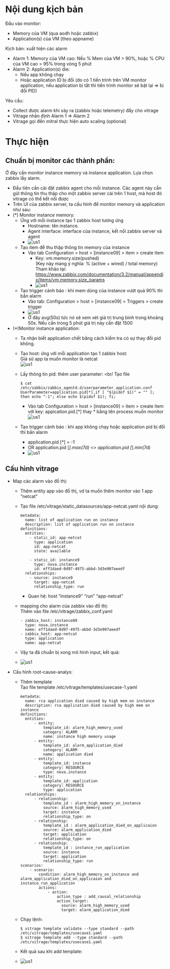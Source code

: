 # Nội dung kịch bản
Đầu vào monitor:
 - Memory của VM (qua aodh hoặc zabbix)
 - Application(s) của VM (theo appname)

Kịch bản: xuất hiện các alarm
 - Alarm 1: Memory của VM cao: Nếu % Mem của VM > 90%, hoặc % CPU của VM cao > 95% trong vòng 5 phút
 - Alarm 2: Application(s) die:
   - Nếu app không chạy
   - Hoặc application ID bị đổi (do có 1 tiến trình trên VM monitor application, nếu application bị tắt thì tiến trình monitor sẽ bật lại => bị đổi PID)

Yêu cầu:
- Collect được alarm khi xảy ra (zabbix hoặc telemetry) đẩy cho vitrage
- Vitrage nhân định Alarm 1 => Alarm 2
- Vitrage gọi đến mitral thực hiện auto scaling (optional)

# Thực hiện
## Chuẩn bị monitor các thành phần:

Ở đây cần monitor instance memory và instance application. Lựa chọn zabbix lấy alarm.

 - Đầu tiên cần cài đặt zabbix agent cho mỗi instance. Các agent này cần gửi thông tin thu thập cho một zabbix server cài trên 1 host, mà host đó vitrage có thể kết nối được
 - Trên UI của zabbix server, ta cấu hình để monitor memory và application như sau:
 - (*) Monitor instance memory: 
   - Ứng với mỗi instance tạo 1 zabbix host tương ứng
     - Hostname: tên instance.
     - Agent interface: interface của instance, kết nối zabbix server và agent
     - ![us1](image/use-case1-1.png)
   - Tạo item để thu thập thông tin memory của instance
     - Vào tab Configuration > host > [instance09] > item > create item 
       - Key: vm.memory.size(pushed) <br/>
       (Key này mang ý nghĩa:   % (active + wired) / total memory) <br/>
       Tham khảo tại: https://www.zabbix.com/documentation/3.2/manual/appendix/items/vm.memory.size_params
       - ![us1](image/use-case1-2.png)
   - Tạo trigger cảnh báo : khi mem dùng của instance vượt quá 90% thì bắn alarm
     - Vào tab: Configuration > host > [instance09] > Triggers > create trigger
     - ![us1](image/use-case1-3.png)
     - Ở đây avg(50s) tức nó sẽ xem xét giá trị trung bình trong khoảng 50s. Nếu cần trong 5 phút giá trị này cần đặt 1500
 - (*)Monitor instance application:
   - Ta nhận biết application chết bằng cách kiểm tra có sự thay đổi pid không.
   - Tạo host: ứng với mỗi application tạo 1 zabbix host: <br/>
       Giả sử app ta muốn monitor là netcat <br/>
       ![us1](image/use-case1-4.png)
   - Lấy thông tin pid: thêm user parameter: <br/
      Tạo file

        ```
        $ cat /etc/zabbix/zabbix_agentd.d/userparameter_application.conf
        UserParameter=application.pid[*],if [ "$(pidof $1)" = "" ]; then echo "-1"; else echo $(pidof $1); fi;
        ```

      - Vào tab Configuration > host > [instance09] > item > create item <br>
        với key: appication.pid.[*] thay * bằng tên process muốn monitor
        ![us1](image/use-case1-5.png)
   - Tạo trigger cảnh báo : khi app không chạy hoặc application pid bị đổi thì bắn alarm <br/>
     - application.pid [*] = -1 
     - OR application.pid [*].max(7d) <> application.pid [*].min(7d)
     - ![us1](image/use-case1-6.png)

## Cấu hình vitrage
- Map các alarm vào đồ thị:
  - Thêm entity app vào đồ thị, vd ta muốn thêm monitor vào 1 app “netcat”
  - Tạo file /etc/vitrage/static_datasources/app-netcat.yaml nội dung:
    ```
    metadata:
      name: list of application run on instance
      description: list of application run on instance
    definitions:
      entities:
        - static_id: app-netcat
          type: application
          id: app-netcat
          state: available
    
        - static_id: instance9
          type: nova.instance
          id: eff1daed-0d97-4975-abbd-3d3e907aeedf
      relationships:
        - source: instance9
          target: app-netcat
          relationship_type: run
    ```

    - Quan hệ: host “instance9” “run” “app-netcat”
  - mapping cho alarm của zabbix vào đồ thị: <br/>
    Thêm vào file /etc/vitrage/zabbix_conf.yaml
    ```
    - zabbix_host: instance09
      type: nova.instance
      name: eff1daed-0d97-4975-abbd-3d3e907aeedf
    - zabbix_host: app-netcat
      type: application
      name: app-netcat
    ```
    
  - Vậy ta đã chuẩn bị xong mô hình input, kết quả: <br/>
  - ![us1](image/use-case1-7.png)
- Cấu hình root-cause-analys:
  - Thêm template <br/>
    Tạo file template /etc/vitrage/templates/usecase-1.yaml

    ```
    metadata:
      name: rca application died caused by high mem on instance
      description: rca application died caused by high mem on instance
    definitions:
      entities:
          - entity:
              template_id: alarm_high_memory_used
              category: ALARM
              name: instance high memory usage
          - entity:
              template_id: alarm_application_died
              category: ALARM
              name: application died
          - entity:
              template_id: instance
              category: RESOURCE
              type: nova.instance
          - entity:
              template_id: application
              category: RESOURCE
              type: application
      relationships:
          - relationship:
              template_id : alarm_high_memory_on_instance
              source: alarm_high_memory_used
              target: instance
              relationship_type: on
          - relationship:
              template_id : alarm_application_died_on_applicaion
              source: alarm_application_died
              target: application
              relationship_type: on
          - relationship:
              template_id : instance_run_application
              source: instance
              target: application
              relationship_type: run
    scenarios:
        - scenario:
            condition: alarm_high_memory_on_instance and alarm_application_died_on_applicaion and instance_run_application
            actions:
                - action:
                    action_type : add_causal_relationship
                    action_target:
                      source: alarm_high_memory_used
                      target: alarm_application_died
    ```
    
  - Chạy lệnh:

    ```
    $ vitrage template validate --type standard --path /etc/vitrage/templates/usecase1.yaml
    $ vitrage template add --type standard --path /etc/vitrage/templates/usecase1.yaml
    ```

  - Kết quả sau khi add template:
  - ![us1](image/use-case1-8.png)


       




